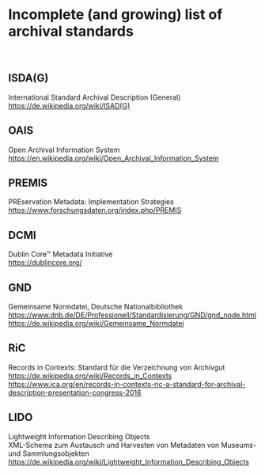 # Incomplete (and growing) list of archival standards

&nbsp;

## ISDA(G)
International Standard Archival Description (General)  
https://de.wikipedia.org/wiki/ISAD(G)

## OAIS
Open Archival Information System  
https://en.wikipedia.org/wiki/Open_Archival_Information_System

## PREMIS
PREservation Metadata: Implementation Strategies  
https://www.forschungsdaten.org/index.php/PREMIS

## DCMI
Dublin Core™ Metadata Initiative  
https://dublincore.org/

## GND
Gemeinsame Normdatei, Deutsche Nationalbibliothek  
https://www.dnb.de/DE/Professionell/Standardisierung/GND/gnd_node.html  
https://de.wikipedia.org/wiki/Gemeinsame_Normdatei

## RiC
Records in Contexts: Standard für die Verzeichnung von Archivgut  
https://de.wikipedia.org/wiki/Records_in_Contexts  
https://www.ica.org/en/records-in-contexts-ric-a-standard-for-archival-description-presentation-congress-2016

## LIDO
Lightweight Information Describing Objects  
XML-Schema zum Austausch und Harvesten von Metadaten von Museums- und Sammlungsobjekten  
https://de.wikipedia.org/wiki/Lightweight_Information_Describing_Objects